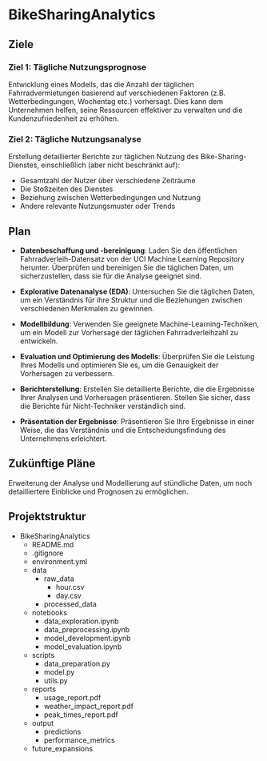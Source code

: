 # BikeSharingAnalytics

## Ziele

### Ziel 1: Tägliche Nutzungsprognose
Entwicklung eines Modells, das die Anzahl der täglichen Fahrradvermietungen basierend auf verschiedenen Faktoren (z.B. Wetterbedingungen, Wochentag etc.) vorhersagt. Dies kann dem Unternehmen helfen, seine Ressourcen effektiver zu verwalten und die Kundenzufriedenheit zu erhöhen.

### Ziel 2: Tägliche Nutzungsanalyse
Erstellung detaillierter Berichte zur täglichen Nutzung des Bike-Sharing-Dienstes, einschließlich (aber nicht beschränkt auf):

- Gesamtzahl der Nutzer über verschiedene Zeiträume
- Die Stoßzeiten des Dienstes
- Beziehung zwischen Wetterbedingungen und Nutzung
- Andere relevante Nutzungsmuster oder Trends

## Plan

- **Datenbeschaffung und -bereinigung**: Laden Sie den öffentlichen Fahrradverleih-Datensatz von der UCI Machine Learning Repository herunter. Überprüfen und bereinigen Sie die täglichen Daten, um sicherzustellen, dass sie für die Analyse geeignet sind.

- **Explorative Datenanalyse (EDA)**: Untersuchen Sie die täglichen Daten, um ein Verständnis für ihre Struktur und die Beziehungen zwischen verschiedenen Merkmalen zu gewinnen.

- **Modellbildung**: Verwenden Sie geeignete Machine-Learning-Techniken, um ein Modell zur Vorhersage der täglichen Fahrradverleihzahl zu entwickeln.

- **Evaluation und Optimierung des Modells**: Überprüfen Sie die Leistung Ihres Modells und optimieren Sie es, um die Genauigkeit der Vorhersagen zu verbessern.

- **Berichterstellung**: Erstellen Sie detaillierte Berichte, die die Ergebnisse Ihrer Analysen und Vorhersagen präsentieren. Stellen Sie sicher, dass die Berichte für Nicht-Techniker verständlich sind.

- **Präsentation der Ergebnisse**: Präsentieren Sie Ihre Ergebnisse in einer Weise, die das Verständnis und die Entscheidungsfindung des Unternehmens erleichtert.

## Zukünftige Pläne
Erweiterung der Analyse und Modellierung auf stündliche Daten, um noch detailliertere Einblicke und Prognosen zu ermöglichen.

## Projektstruktur

- BikeSharingAnalytics 
  - README.md 
  - .gitignore 
  - environment.yml
  - data
    - raw_data
      - hour.csv
      - day.csv
    - processed_data
  - notebooks
    - data_exploration.ipynb
    - data_preprocessing.ipynb
    - model_development.ipynb
    - model_evaluation.ipynb
  - scripts
    - data_preparation.py
    - model.py
    - utils.py
  - reports
    - usage_report.pdf
    - weather_impact_report.pdf
    - peak_times_report.pdf
  - output
    - predictions
    - performance_metrics
  - future_expansions
